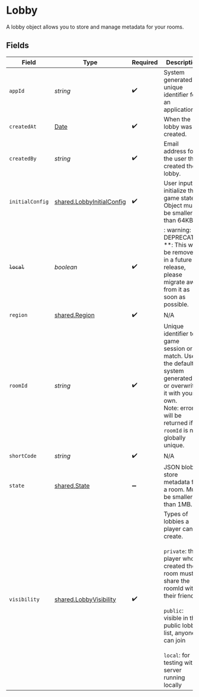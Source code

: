 # Lobby

A lobby object allows you to store and manage metadata for your rooms.


## Fields

| Field                                                                                                                                                                                                                                       | Type                                                                                                                                                                                                                                        | Required                                                                                                                                                                                                                                    | Description                                                                                                                                                                                                                                 | Example                                                                                                                                                                                                                                     |
| ------------------------------------------------------------------------------------------------------------------------------------------------------------------------------------------------------------------------------------------- | ------------------------------------------------------------------------------------------------------------------------------------------------------------------------------------------------------------------------------------------- | ------------------------------------------------------------------------------------------------------------------------------------------------------------------------------------------------------------------------------------------- | ------------------------------------------------------------------------------------------------------------------------------------------------------------------------------------------------------------------------------------------- | ------------------------------------------------------------------------------------------------------------------------------------------------------------------------------------------------------------------------------------------- |
| `appId`                                                                                                                                                                                                                                     | *string*                                                                                                                                                                                                                                    | :heavy_check_mark:                                                                                                                                                                                                                          | System generated unique identifier for an application.                                                                                                                                                                                      | app-af469a92-5b45-4565-b3c4-b79878de67d2                                                                                                                                                                                                    |
| `createdAt`                                                                                                                                                                                                                                 | [Date](https://developer.mozilla.org/en-US/docs/Web/JavaScript/Reference/Global_Objects/Date)                                                                                                                                               | :heavy_check_mark:                                                                                                                                                                                                                          | When the lobby was created.                                                                                                                                                                                                                 |                                                                                                                                                                                                                                             |
| `createdBy`                                                                                                                                                                                                                                 | *string*                                                                                                                                                                                                                                    | :heavy_check_mark:                                                                                                                                                                                                                          | Email address for the user that created the lobby.                                                                                                                                                                                          | dev@hathora.dev                                                                                                                                                                                                                             |
| `initialConfig`                                                                                                                                                                                                                             | [shared.LobbyInitialConfig](../../../sdk/models/shared/lobbyinitialconfig.md)                                                                                                                                                               | :heavy_check_mark:                                                                                                                                                                                                                          | User input to initialize the game state. Object must be smaller than 64KB.                                                                                                                                                                  |                                                                                                                                                                                                                                             |
| ~~`local`~~                                                                                                                                                                                                                                 | *boolean*                                                                                                                                                                                                                                   | :heavy_check_mark:                                                                                                                                                                                                                          | : warning: ** DEPRECATED **: This will be removed in a future release, please migrate away from it as soon as possible.                                                                                                                     |                                                                                                                                                                                                                                             |
| `region`                                                                                                                                                                                                                                    | [shared.Region](../../../sdk/models/shared/region.md)                                                                                                                                                                                       | :heavy_check_mark:                                                                                                                                                                                                                          | N/A                                                                                                                                                                                                                                         |                                                                                                                                                                                                                                             |
| `roomId`                                                                                                                                                                                                                                    | *string*                                                                                                                                                                                                                                    | :heavy_check_mark:                                                                                                                                                                                                                          | Unique identifier to a game session or match. Use the default system generated ID or overwrite it with your own.<br/>Note: error will be returned if `roomId` is not globally unique.                                                       | 2swovpy1fnunu                                                                                                                                                                                                                               |
| `shortCode`                                                                                                                                                                                                                                 | *string*                                                                                                                                                                                                                                    | :heavy_check_mark:                                                                                                                                                                                                                          | N/A                                                                                                                                                                                                                                         | LFG4                                                                                                                                                                                                                                        |
| `state`                                                                                                                                                                                                                                     | [shared.State](../../../sdk/models/shared/state.md)                                                                                                                                                                                         | :heavy_minus_sign:                                                                                                                                                                                                                          | JSON blob to store metadata for a room. Must be smaller than 1MB.                                                                                                                                                                           |                                                                                                                                                                                                                                             |
| `visibility`                                                                                                                                                                                                                                | [shared.LobbyVisibility](../../../sdk/models/shared/lobbyvisibility.md)                                                                                                                                                                     | :heavy_check_mark:                                                                                                                                                                                                                          | Types of lobbies a player can create.<br/><br/>`private`: the player who created the room must share the roomId with their friends<br/><br/>`public`: visible in the public lobby list, anyone can join<br/><br/>`local`: for testing with a server running locally | private                                                                                                                                                                                                                                     |
